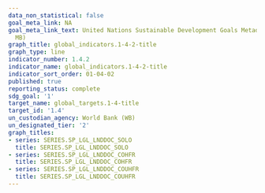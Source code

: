 ```yaml
---
data_non_statistical: false
goal_meta_link: NA
goal_meta_link_text: United Nations Sustainable Development Goals Metadata (PDF 4.0
  MB)
graph_title: global_indicators.1-4-2-title
graph_type: line
indicator_number: 1.4.2
indicator_name: global_indicators.1-4-2-title
indicator_sort_order: 01-04-02
published: true
reporting_status: complete
sdg_goal: '1'
target_name: global_targets.1-4-title
target_id: '1.4'
un_custodian_agency: World Bank (WB)
un_designated_tier: '2'
graph_titles:
- series: SERIES.SP_LGL_LNDDOC_SOLO
  title: SERIES.SP_LGL_LNDDOC_SOLO
- series: SERIES.SP_LGL_LNDDOC_COHFR
  title: SERIES.SP_LGL_LNDDOC_COHFR
- series: SERIES.SP_LGL_LNDDOC_COUHFR
  title: SERIES.SP_LGL_LNDDOC_COUHFR
---
```

